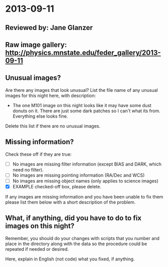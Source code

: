 # 2013-09-11

## Reviewed by:   Jane Glanzer

## Raw image gallery: http://physics.mnstate.edu/feder_gallery/2013-09-11

## Unusual images?

Are there any images that look unusual? List the file name of any unusual images for this night here, with description:

+ The one M101 image on this night looks like it may have some dust donuts on it. There are just some dark patches so I can't what its from. Everything else looks fine.

Delete this list if there are no unusual images.

## Missing information?

Check these off if they are true:

- [ ] No images are missing filter information (except BIAS and DARK, which need no filter).
- [ ] No images are missing pointing information (RA/Dec and WCS)
- [ ] No images are missing object names (only applies to science images)
- [x] EXAMPLE checked-off box, please delete.

If any images are missing information and you have been unable to fix them please list
them below with a short description of the problem.


## What, if anything, did you have to do to fix images on this night?

Remember, you should do your changes with scripts that you number and place in the
directory along with the data so the procedure could be repeated if needed or
desired.

Here, explain in English (not code) what you fixed, if anything.
